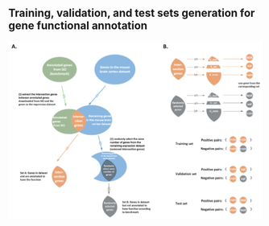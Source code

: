 ## Training, validation, and test sets generation for gene functional annotation

![schematic](func_sets_generation.png)